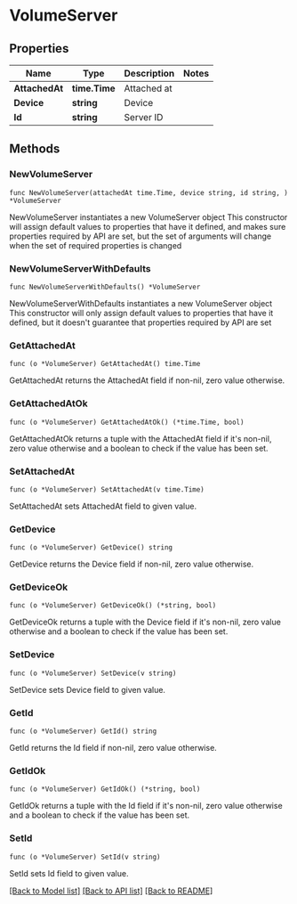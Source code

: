 # VolumeServer

## Properties

Name | Type | Description | Notes
------------ | ------------- | ------------- | -------------
**AttachedAt** | **time.Time** | Attached at | 
**Device** | **string** | Device | 
**Id** | **string** | Server ID | 

## Methods

### NewVolumeServer

`func NewVolumeServer(attachedAt time.Time, device string, id string, ) *VolumeServer`

NewVolumeServer instantiates a new VolumeServer object
This constructor will assign default values to properties that have it defined,
and makes sure properties required by API are set, but the set of arguments
will change when the set of required properties is changed

### NewVolumeServerWithDefaults

`func NewVolumeServerWithDefaults() *VolumeServer`

NewVolumeServerWithDefaults instantiates a new VolumeServer object
This constructor will only assign default values to properties that have it defined,
but it doesn't guarantee that properties required by API are set

### GetAttachedAt

`func (o *VolumeServer) GetAttachedAt() time.Time`

GetAttachedAt returns the AttachedAt field if non-nil, zero value otherwise.

### GetAttachedAtOk

`func (o *VolumeServer) GetAttachedAtOk() (*time.Time, bool)`

GetAttachedAtOk returns a tuple with the AttachedAt field if it's non-nil, zero value otherwise
and a boolean to check if the value has been set.

### SetAttachedAt

`func (o *VolumeServer) SetAttachedAt(v time.Time)`

SetAttachedAt sets AttachedAt field to given value.


### GetDevice

`func (o *VolumeServer) GetDevice() string`

GetDevice returns the Device field if non-nil, zero value otherwise.

### GetDeviceOk

`func (o *VolumeServer) GetDeviceOk() (*string, bool)`

GetDeviceOk returns a tuple with the Device field if it's non-nil, zero value otherwise
and a boolean to check if the value has been set.

### SetDevice

`func (o *VolumeServer) SetDevice(v string)`

SetDevice sets Device field to given value.


### GetId

`func (o *VolumeServer) GetId() string`

GetId returns the Id field if non-nil, zero value otherwise.

### GetIdOk

`func (o *VolumeServer) GetIdOk() (*string, bool)`

GetIdOk returns a tuple with the Id field if it's non-nil, zero value otherwise
and a boolean to check if the value has been set.

### SetId

`func (o *VolumeServer) SetId(v string)`

SetId sets Id field to given value.



[[Back to Model list]](../README.md#documentation-for-models) [[Back to API list]](../README.md#documentation-for-api-endpoints) [[Back to README]](../README.md)


